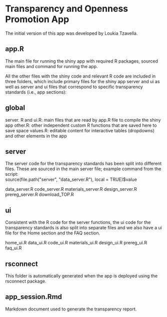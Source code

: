 # Transparency and Openness Promotion App

The initial version of this app was developed by Loukia Tzavella.

## app.R

The main file for running the shiny app with required R packages, sourced main files and command for running the app.

All the other files with the shiny code and relevant R code are included in three folders, which include primary files for the shiny app server and ui as well as server and ui files that correspond to specific transparency standards (i.e., app sections):

## global 

server. R and ui.R: main files that are read by app.R file to compile the shiny app
other.R: other independent custom R functions that are saved here to save space 
values.R: editable content for interactive tables (dropdowns) and other elements in the app


## server 

The server code for the transparency standards has been split into different files. These are sourced in the 
main server file; example command from the script:   
source(file.path("server", "data_server.R"), local = TRUE)$value

data_server.R
code_server.R
materials_server.R
design_server.R
prereg_server.R
download_TOP.R

## ui

Consistent with the R code for the server functions, the ui code for the transparency standards is also split 
into separate files and we also have a ui file for the Home section and the FAQ section.

home_ui.R
data_ui.R
code_ui.R
materials_ui.R
design_ui.R
prereg_ui.R
faq_ui.R

## rsconnect

This folder is automatically generated when the app is deployed using the rsconnect package.

## app_session.Rmd

Markdown document used to generate the transparency report.